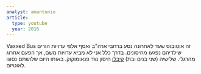 ```yaml
---
analyst: amantonio
article:
  type: youtube
  year: 2016
---
```


Vaxxed Bus זה אוטובוס שעד לאחרונה נסע ברחבי ארה"ב ואסף אלפי עדויות הורים שילדיהם נפגעו מחיסונים. בדרך כלל אני לא מביא עדויות משם, אך הפעם אחרוג מהרגלי.
שלישיה (שני בנים ובת) [קיבלו](https://www.youtube.com/watch?v=GPHZFQFpZrY) חיסון נגד פנאומוקוק. באותו היום שלושתם נסוגו לאוטיזם.
